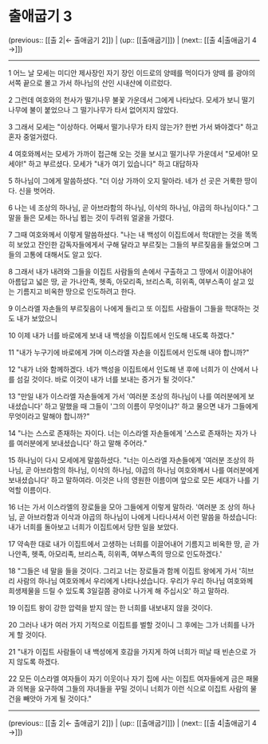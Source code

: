 # 출애굽기 3

(previous:: [[출 2|← 출애굽기 2]]) | (up:: [[출애굽기]]) | (next:: [[출 4|출애굽기 4 →]])

***




1 
어느 날 모세는 미디안 제사장인 자기 장인 이드로의 양떼를 먹이다가 양떼 를 광야의 서쪽 끝으로 몰고 가서 하나님의 산인 시내산에 이르렀다. 



2 
그런데 여호와의 천사가 떨기나무 불꽃 가운데서 그에게 나타났다. 모세가 보니 떨기나무에 불이 붙었으나 그 떨기나무가 타서 없어지지 않았다. 



3 
그래서 모세는 "이상하다. 어째서 떨기나무가 타지 않는가? 한번 가서 봐야겠다" 하고 혼자 중얼거렸다. 



4 
여호와께서는 모세가 가까이 접근해 오는 것을 보시고 떨기나무 가운데서 "모세야! 모세야!" 하고 부르셨다. 모세가 "내가 여기 있습니다" 하고 대답하자 



5 
하나님이 그에게 말씀하셨다. "더 이상 가까이 오지 말아라. 네가 선 곳은 거룩한 땅이다. 신을 벗어라. 



6 
나는 네 조상의 하나님, 곧 아브라함의 하나님, 이삭의 하나님, 야곱의 하나님이다." 그 말을 들은 모세는 하나님 뵙는 것이 두려워 얼굴을 가렸다. 



7 
그때 여호와께서 이렇게 말씀하셨다. "나는 내 백성이 이집트에서 학대받는 것을 똑똑히 보았고 잔인한 감독자들에게서 구해 달라고 부르짖는 그들의 부르짖음을 들었으며 그들의 고통에 대해서도 알고 있다. 



8 
그래서 내가 내려와 그들을 이집트 사람들의 손에서 구출하고 그 땅에서 이끌어내어 아름답고 넓은 땅, 곧 가나안족, 헷족, 아모리족, 브리스족, 히위족, 여부스족이 살고 있는 기름지고 비옥한 땅으로 인도하려고 한다. 



9 
이스라엘 자손들의 부르짖음이 나에게 들리고 또 이집트 사람들이 그들을 학대하는 것도 내가 보았으니 



10 
이제 내가 너를 바로에게 보내 내 백성을 이집트에서 인도해 내도록 하겠다." 



11 
"내가 누구기에 바로에게 가며 이스라엘 자손을 이집트에서 인도해 내야 합니까?" 



12 
"내가 너와 함께하겠다. 네가 백성을 이집트에서 인도해 낸 후에 너희가 이 산에서 나를 섬길 것이다. 바로 이것이 내가 너를 보내는 증거가 될 것이다." 



13 
"만일 내가 이스라엘 자손들에게 가서 '여러분 조상의 하나님이 나를 여러분에게 보내셨습니다' 하고 말했을 때 그들이 '그의 이름이 무엇이냐?' 하고 물으면 내가 그들에게 무엇이라고 말해야 합니까?" 



14 
"나는 스스로 존재하는 자이다. 너는 이스라엘 자손들에게 '스스로 존재하는 자가 나를 여러분에게 보내셨습니다' 하고 말해 주어라." 



15 
하나님이 다시 모세에게 말씀하셨다. "너는 이스라엘 자손들에게 '여러분 조상의 하나님, 곧 아브라함의 하나님, 이삭의 하나님, 야곱의 하나님 여호와께서 나를 여러분에게 보내셨습니다' 하고 말하여라. 이것은 나의 영원한 이름이며 앞으로 모든 세대가 나를 기억할 이름이다. 



16 
너는 가서 이스라엘의 장로들을 모아 그들에게 이렇게 말하라. '여러분 조 상의 하나님, 곧 아브라함과 이삭과 야곱의 하나님이 나에게 나타나셔서 이런 말씀을 하셨습니다: 내가 너희를 돌아보고 너희가 이집트에서 당한 일을 보았다. 



17 
약속한 대로 내가 이집트에서 고생하는 너희를 이끌어내어 기름지고 비옥한 땅, 곧 가나안족, 헷족, 아모리족, 브리스족, 히위족, 여부스족의 땅으로 인도하겠다.' 



18 
"그들은 네 말을 들을 것이다. 그리고 너는 장로들과 함께 이집트 왕에게 가서 '히브리 사람의 하나님 여호와께서 우리에게 나타나셨습니다. 우리가 우리 하나님 여호와께 희생제물을 드릴 수 있도록 3일길쯤 광야로 나가게 해 주십시오' 하고 말하라. 



19 
이집트 왕이 강한 압력을 받지 않는 한 너희를 내보내지 않을 것이다. 



20 
그러나 내가 여러 가지 기적으로 이집트를 벌할 것이니 그 후에는 그가 너희를 나가게 할 것이다. 



21 
"내가 이집트 사람들이 내 백성에게 호감을 가지게 하여 너희가 떠날 때 빈손으로 가지 않도록 하겠다. 



22 
모든 이스라엘 여자들이 자기 이웃이나 자기 집에 사는 이집트 여자들에게 금은 패물과 의복을 요구하여 그들의 자녀들을 꾸밀 것이니 너희가 이런 식으로 이집트 사람의 물건을 빼앗아 가게 될 것이다."

***

(previous:: [[출 2|← 출애굽기 2]]) | (up:: [[출애굽기]]) | (next:: [[출 4|출애굽기 4 →]])
